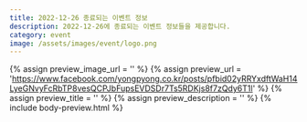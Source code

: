 ```yaml
---
title: 2022-12-26 종료되는 이벤트 정보
description: 2022-12-26에 종료되는 이벤트 정보들을 제공합니다.
category: event
image: /assets/images/event/logo.png
---
```

{% assign preview_image_url = '' %}
{% assign preview_url = 'https://www.facebook.com/yongpyong.co.kr/posts/pfbid02yRRYxdftWaH14LyeGNvyFcRbTP8vesQCPJbFupsEVDSDr7Ts5RDKjs8f7zQdy6T1l' %}
{% assign preview_title = '' %}
{% assign preview_description = '' %}
{% include body-preview.html %}
